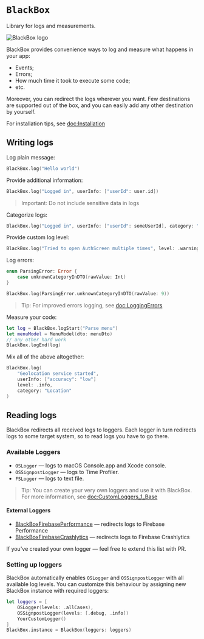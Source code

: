 # ``BlackBox``

Library for logs and measurements.

![BlackBox logo](bb_logo.png)

BlackBox provides convenience ways to log and measure what happens in your app: 
- Events;
- Errors;
- How much time it took to execute some code;
- etc.

Moreover, you can redirect the logs wherever you want. Few destinations are supported out of the box, and you can easily add any other destination by yourself.


For installation tips, see <doc:Installation>

## Writing logs
Log plain message:
```swift
BlackBox.log("Hello world")
```

Provide additional information:
```swift
BlackBox.log("Logged in", userInfo: ["userId": user.id])
```
> Important: Do not include sensitive data in logs

Categorize logs:
```swift
BlackBox.log("Logged in", userInfo: ["userId": someUserId], category: "App lifecycle")
```

Provide custom log level:
```swift
BlackBox.log("Tried to open AuthScreen multiple times", level: .warning)
```

Log errors:
```swift
enum ParsingError: Error {
    case unknownCategoryInDTO(rawValue: Int)
}

BlackBox.log(ParsingError.unknownCategoryInDTO(rawValue: 9))
```

> Tip: For improved errors logging, see <doc:LoggingErrors>

Measure your code:
```swift
let log = BlackBox.logStart("Parse menu")
let menuModel = MenuModel(dto: menuDto)
// any other hard work
BlackBox.logEnd(log)
```

Mix all of the above altogether:
```swift
BlackBox.log(
    "Geolocation service started",
    userInfo: ["accuracy": "low"]
    level: .info,
    category: "Location"
)
```


## Reading logs

BlackBox redirects all received logs to loggers.
Each logger in turn redirects logs to some target system, so to read logs you have to go there.

### Available Loggers
- ``OSLogger`` — logs to macOS Console.app and Xcode console.
- ``OSSignpostLogger`` — logs to Time Profiler.
- ``FSLogger`` — logs to text file.

> Tip: You can create your very own loggers and use it with BlackBox. For more information, see <doc:CustomLoggers_1_Base>

#### External Loggers
- [BlackBoxFirebasePerformance](https://github.com/dodobrands/BlackBoxFirebasePerformance) — redirects logs to Firebase Performance
- [BlackBoxFirebaseCrashlytics](https://github.com/dodobrands/BlackBoxFirebaseCrashlytics) — redirects logs to Firebase Crashlytics

If you've created your own logger — feel free to extend this list with PR.

### Setting up loggers
BlackBox automatically enables `OSLogger` and `OSSignpostLogger` with all available log levels.
You can customize this behaviour by assigning new BlackBox instance with required loggers:
```swift
let loggers = [
    OSLogger(levels: .allCases),
    OSSignpostLogger(levels: [.debug, .info])
    YourCustomLogger()
]
BlackBox.instance = BlackBox(loggers: loggers)
```
